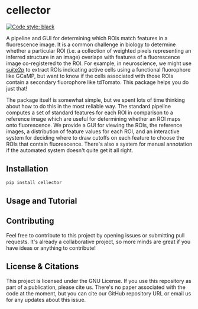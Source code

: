 # cellector
[![Code style: black](https://img.shields.io/badge/code%20style-black-000000.svg)](https://github.com/psf/black)

A pipeline and GUI for determining which ROIs match features in a fluorescence image. It
is a common challenge in biology to determine whether a particular ROI (i.e. a collection
of weighted pixels representing an inferred structure in an image) overlaps with features
of a fluorescence image co-registered to the ROI. For example, in neuroscience, we might
use [suite2p](https://github.com/MouseLand/suite2p) to extract ROIs indicating active
cells using a functional fluorophore like GCaMP, but want to know if the cells associated
with those ROIs contain a secondary fluorophore like tdTomato. This package helps you do
just that!

The package itself is somewhat simple, but we spent lots of time thinking about how to do
this in the most reliable way. The standard pipeline computes a set of standard features
for each ROI in comparison to a reference image which are useful for determining whether
an ROI maps onto fluorescence. We provide a GUI for viewing the ROIs, the reference
images, a distribution of feature values for each ROI, and an interactive system for
deciding where to draw cutoffs on each feature to choose the ROIs that contain
fluorescence. There's also a system for manual annotation if the automated system doesn't
quite get it all right. 

## Installation
```bash
pip install cellector
```

## Usage and Tutorial

## Contributing
Feel free to contribute to this project by opening issues or submitting pull
requests. It's already a collaborative project, so more minds are great if you
have ideas or anything to contribute!

## License & Citations
This project is licensed under the GNU License. If you use this repository as part of a
publication, please cite us. There's no paper associated with the code at the moment, but
you can cite our GitHub repository URL or email us for any updates about this issue.
